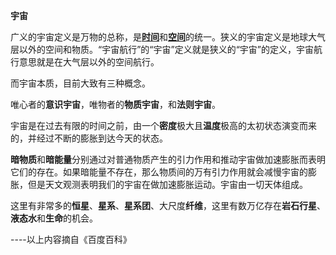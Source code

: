 **宇宙**

广义的宇宙定义是万物的总称，是[**时间**](time.md)和[**空间**](space.md)的统一。狭义的宇宙定义是地球大气层以外的空间和物质。“宇宙航行”的“宇宙”定义就是狭义的“宇宙”的定义，宇宙航行意思就是在大气层以外的空间航行。

而宇宙本质，目前大致有三种概念。

唯心者的**意识宇宙**，唯物者的**物质宇宙**，和**法则宇宙**。

宇宙是在过去有限的时间之前，由一个**密度**极大且**温度**极高的太初状态演变而来的，并经过不断的膨胀到达今天的状态。 

**暗物质**和**暗能量**分别通过对普通物质产生的引力作用和推动宇宙做加速膨胀而表明它们的存在。如果暗能量不存在，那么物质间的万有引力作用就会减慢宇宙的膨胀，但是天文观测表明我们的宇宙在做加速膨胀运动。宇宙由一切天体组成。

这里有非常多的**恒星**、**星系**、**星系团**、大尺度**纤维**，这里有数万亿存在**岩石行星**、**液态水**和**生命**的机会。

----以上内容摘自《百度百科》


